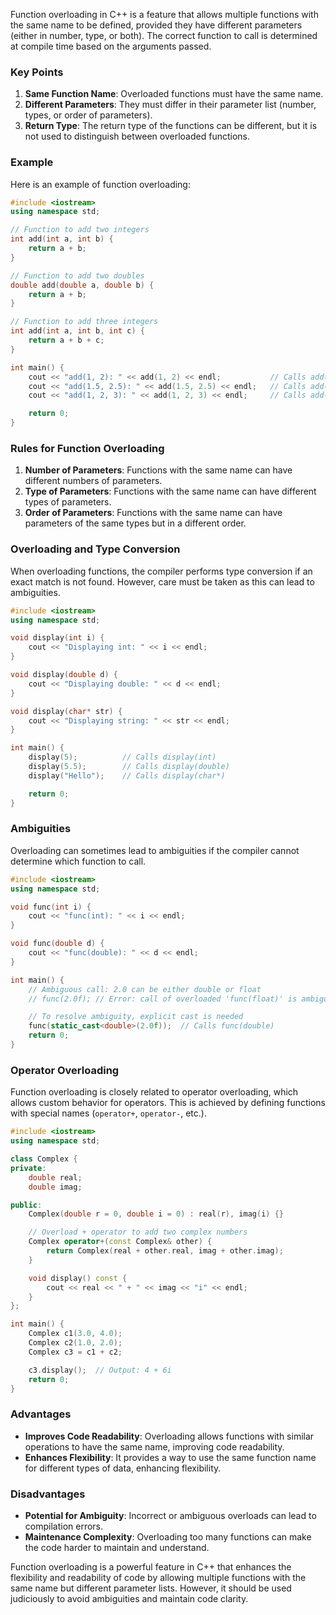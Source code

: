 Function overloading in C++ is a feature that allows multiple functions with the same name to be defined, provided they have different parameters (either in number, type, or both). The correct function to call is determined at compile time based on the arguments passed.

### Key Points

1. **Same Function Name**: Overloaded functions must have the same name.
2. **Different Parameters**: They must differ in their parameter list (number, types, or order of parameters).
3. **Return Type**: The return type of the functions can be different, but it is not used to distinguish between overloaded functions.

### Example

Here is an example of function overloading:

```cpp
#include <iostream>
using namespace std;

// Function to add two integers
int add(int a, int b) {
    return a + b;
}

// Function to add two doubles
double add(double a, double b) {
    return a + b;
}

// Function to add three integers
int add(int a, int b, int c) {
    return a + b + c;
}

int main() {
    cout << "add(1, 2): " << add(1, 2) << endl;           // Calls add(int, int)
    cout << "add(1.5, 2.5): " << add(1.5, 2.5) << endl;   // Calls add(double, double)
    cout << "add(1, 2, 3): " << add(1, 2, 3) << endl;     // Calls add(int, int, int)

    return 0;
}
```

### Rules for Function Overloading

1. **Number of Parameters**: Functions with the same name can have different numbers of parameters.
2. **Type of Parameters**: Functions with the same name can have different types of parameters.
3. **Order of Parameters**: Functions with the same name can have parameters of the same types but in a different order.

### Overloading and Type Conversion

When overloading functions, the compiler performs type conversion if an exact match is not found. However, care must be taken as this can lead to ambiguities.

```cpp
#include <iostream>
using namespace std;

void display(int i) {
    cout << "Displaying int: " << i << endl;
}

void display(double d) {
    cout << "Displaying double: " << d << endl;
}

void display(char* str) {
    cout << "Displaying string: " << str << endl;
}

int main() {
    display(5);          // Calls display(int)
    display(5.5);        // Calls display(double)
    display("Hello");    // Calls display(char*)

    return 0;
}
```

### Ambiguities

Overloading can sometimes lead to ambiguities if the compiler cannot determine which function to call.

```cpp
#include <iostream>
using namespace std;

void func(int i) {
    cout << "func(int): " << i << endl;
}

void func(double d) {
    cout << "func(double): " << d << endl;
}

int main() {
    // Ambiguous call: 2.0 can be either double or float
    // func(2.0f); // Error: call of overloaded 'func(float)' is ambiguous

    // To resolve ambiguity, explicit cast is needed
    func(static_cast<double>(2.0f));  // Calls func(double)
    return 0;
}
```

### Operator Overloading

Function overloading is closely related to operator overloading, which allows custom behavior for operators. This is achieved by defining functions with special names (`operator+`, `operator-`, etc.).

```cpp
#include <iostream>
using namespace std;

class Complex {
private:
    double real;
    double imag;

public:
    Complex(double r = 0, double i = 0) : real(r), imag(i) {}

    // Overload + operator to add two complex numbers
    Complex operator+(const Complex& other) {
        return Complex(real + other.real, imag + other.imag);
    }

    void display() const {
        cout << real << " + " << imag << "i" << endl;
    }
};

int main() {
    Complex c1(3.0, 4.0);
    Complex c2(1.0, 2.0);
    Complex c3 = c1 + c2;

    c3.display();  // Output: 4 + 6i
    return 0;
}
```

### Advantages

- **Improves Code Readability**: Overloading allows functions with similar operations to have the same name, improving code readability.
- **Enhances Flexibility**: It provides a way to use the same function name for different types of data, enhancing flexibility.

### Disadvantages

- **Potential for Ambiguity**: Incorrect or ambiguous overloads can lead to compilation errors.
- **Maintenance Complexity**: Overloading too many functions can make the code harder to maintain and understand.

Function overloading is a powerful feature in C++ that enhances the flexibility and readability of code by allowing multiple functions with the same name but different parameter lists. However, it should be used judiciously to avoid ambiguities and maintain code clarity.
